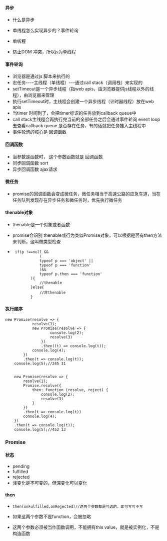#### **异步**

- 什么是异步

- 单线程怎么实现异步的？事件轮询

- 单线程
- 防止DOM 冲突，所以js为单线程

#### 事件轮询

- 浏览器是通过js 脚本来执行的
- 宏任务----主线程（单线程）---通过call stack（调用栈）来实现的
- setTimeout是一个异步线程（指web  apis，由浏览器提供js线程以外的线程），由浏览器来管理
- 执行setTimeout时，主线程会创建一个异步线程（计时器线程）放在web apis 
- 当timer 时间到了，会把timer标识的任务放到callback queue中 
- call stack主线程会再执行完当前的全部任务之后会通过事件轮询 event loop 去查看callback queue 是否存在任务，有的话就把任务推入主线程中
- 事件轮询的核心是  回调函数

#### 回调函数

- 当参数是函数时， 这个参数函数就是 回调函数
- 同步回调函数 sort
- 异步回调函数 ajax请求

#### 微任务

- promise的回调函数会变成微任务，微任务相当于高速公路的应急车道，当在任务队列发现存在异步任务和微任务时，优先执行微任务

#### thenable对象

- thenable是一个对象或者函数

- promise会识别 thenable或行为类似Promise对象，可以根据是否有then方法来判断，这叫做类型检查

- ```
   if(p !==null && 
              (
              typeof p === 'object' ||
              typeof p === 'function'
              )&& 
              typeof p.then === 'function'
          ){
              //thenable
          }else{
              //非thenable
          }
  ```

#### 执行顺序

```
new Promise(resolve => {
            resolve(1);
            new Promise(resolve => {
                    console.log(2);
                    resolve(3)
                })
                .then((t) => console.log(t));
            console.log(4);
        })
        .then(t => console.log(t));
    console.log(5);//245 31


    new Promise(resolve => {
        resolve(1);
        Promise.resolve({
            then: function (resolve, reject) {
                console.log(2);
                resolve(3)
            }
        })
        .then(t => console.log(t))
        console.log(4);
    })
    .then(t => console.log(t));
    console.log(5);//452 13
```

### Promise

#### 状态

- pending
- fulfilled
- rejected
- 浅变化是不可变的，但深变化可以变化

#### then

- ```
  then(onFulfilled,onRejected)//这两个参数都是可选的，即可写可不写
  ```

- 如果这两个参数不是function，会被忽略

- 这两个参数必须被当作函数调用，不能拥有this value，就是被实例化，不是构造函数

